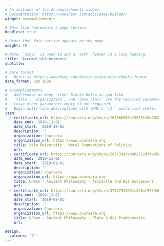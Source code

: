 ```yaml
---
# An instance of the Accomplishments widget.
# Documentation: https://wowchemy.com/docs/page-builder/
widget: accomplishments

# This file represents a page section.
headless: true

# Order that this section appears on the page.
weight: 50

# Note: `&shy;` is used to add a 'soft' hyphen in a long heading.
title: 'Accomplish&shy;ments'
subtitle:

# Date format
#   Refer to https://wowchemy.com/docs/customization/#date-format
date_format: Jan 2006

# Accomplishments.
#   Add/remove as many `item` blocks below as you like.
#   `title`, `organization`, and `date_start` are the required parameters.
#   Leave other parameters empty if not required.
#   Begin multi-line descriptions with YAML's `|2-` multi-line prefix.
item:
  - certificate_url: https://coursera.org/share/16426b555ef50f91f6a9828a6ac581eb
    date_end: '2019-11-01'
    date_start: '2019-10-01'
    description: ''
    organization: Coursera
    organization_url: https://www.coursera.org
    title: Yale University - Moral Foundations of Politics
    url: ''
  - certificate_url: https://coursera.org/share/295c33e3a9eb27c28f9e95ebd77ab5e4
    date_end: '2019-11-01'
    date_start: '2019-09-01'
    description: ''
    organization: Coursera
    organization_url: https://www.coursera.org
    title: UPenn - Ancient Philosophy - Aristotle and His Successors
    url: ''
  - certificate_url: https://coursera.org/share/37527923981c3f0af975d46130bd8773
    date_end: '2019-11-01'
    date_start: '2019-09-01'
    description: ''
    organization: Coursera
    organization_url: https://www.coursera.org
    title: UPenn - Ancient Philosophy - Plato & His Predecessors
    url: ''

design:
  columns: '2'
---
```

